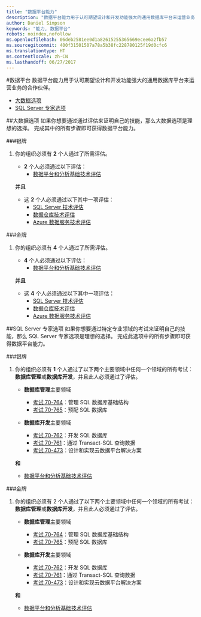 ```yaml
---
title: "数据平台能力"
description: "数据平台能力用于认可期望设计和开发功能强大的通用数据库平台来运营业务的合作伙伴。"
author: Daniel Simpson
keywords: "能力, 数据平台"
robots: noindex,nofollow
ms.openlocfilehash: 06deb2581ee0d1a82615255365669ecee6a2fb57
ms.sourcegitcommit: 400f31501507a78a5b38fc228780125f19d0cfc6
ms.translationtype: HT
ms.contentlocale: zh-CN
ms.lasthandoff: 06/27/2017
---
```

#<a name="data-platform"></a>数据平台
数据平台能力用于认可期望设计和开发功能强大的通用数据库平台来运营业务的合作伙伴。

- [大数据选项](#big-data-option) 
- [SQL Server 专家选项](#sql-server-specialist-option)

##<a name="big-data-option"></a>大数据选项
如果你想要通过通过评估来证明自己的技能，那么大数据选项是理想的选择。 完成其中的所有步骤即可获得数据平台能力。

###<a name="silver"></a>银牌
1. 你的组织必须有 **2** 个人通过了所需评估。

    - **2** 个人必须通过以下评估：
        - [数据平台和分析基础技术评估](https://partneruniversity.microsoft.com/?whr=uri:MicrosoftAccount&courseId=14354&scoId=nNGssUygB_8504778676)

    **并且**

    - 这 **2** 个人必须通过以下其中一项评估：
        - [SQL Server 技术评估](https://partneruniversity.microsoft.com/?whr=uri:MicrosoftAccount&courseId=14355&scoId=nzHk0hygB_7404778676)
        - [数据仓库技术评估](https://partneruniversity.microsoft.com/?whr=uri:MicrosoftAccount&courseId=17491&scoId=1yUZ01TnD_1606265419)
        - [Azure 数据服务技术评估](https://partneruniversity.microsoft.com/?whr=uri:MicrosoftAccount&courseId=17490&scoId=2h3AfWTnD_4706265419)

###<a name="gold"></a>金牌
1. 你的组织必须有 **4** 个人通过了所需评估。

    - **4** 个人必须通过以下评估：
        - [数据平台和分析基础技术评估](https://partneruniversity.microsoft.com/?whr=uri:MicrosoftAccount&courseId=14354&scoId=nNGssUygB_8504778676)

    **并且**

    - 这 **4** 个人必须通过以下其中一项评估：
        - [SQL Server 技术评估](https://partneruniversity.microsoft.com/?whr=uri:MicrosoftAccount&courseId=14355&scoId=nzHk0hygB_7404778676)
        - [数据仓库技术评估](https://partneruniversity.microsoft.com/?whr=uri:MicrosoftAccount&courseId=17491&scoId=1yUZ01TnD_1606265419)
        - [Azure 数据服务技术评估](https://partneruniversity.microsoft.com/?whr=uri:MicrosoftAccount&courseId=17490&scoId=2h3AfWTnD_4706265419)

##<a name="sql-server-specialist-option"></a>SQL Server 专家选项
如果你想要通过特定专业领域的考试来证明自己的技能，那么 SQL Server 专家选项是理想的选择。 完成此选项中的所有步骤即可获得数据平台能力。

###<a name="silver"></a>银牌
1. 你的组织必须有 **1** 个人通过了以下两个主要领域中任何一个领域的所有考试：**数据库管理**或**数据库开发**，并且此人必须通过了评估。

    - **数据库管理**主要领域
        - [考试 70-764](https://www.microsoft.com/en-us/learning/exam-70-764.aspx)：管理 SQL 数据库基础结构 
        - [考试 70-765](https://www.microsoft.com/en-us/learning/exam-70-765.aspx)：预配 SQL 数据库

    - **数据库开发**主要领域
        - [考试 70-762](https://www.microsoft.com/en-us/learning/exam-70-762.aspx)：开发 SQL 数据库
        - [考试 70-761](https://www.microsoft.com/en-us/learning/exam-70-761.aspx)：通过 Transact-SQL 查询数据
        - [考试 70-473](https://www.microsoft.com/en-us/learning/exam-70-473.aspx)：设计和实现云数据平台解决方案

    **和**

    - [数据平台和分析基础技术评估](https://partneruniversity.microsoft.com/?whr=uri:MicrosoftAccount&courseId=14354&scoId=nNGssUygB_8504778676)

###<a name="gold"></a>金牌
1. 你的组织必须有 2 个人通过了以下两个主要领域中任何一个领域的所有考试：**数据库管理**或**数据库开发**，并且此人必须通过了评估。

    - **数据库管理**主要领域
        - [考试 70-764](https://www.microsoft.com/en-us/learning/exam-70-764.aspx)：管理 SQL 数据库基础结构 
        - [考试 70-765](https://www.microsoft.com/en-us/learning/exam-70-765.aspx)：预配 SQL 数据库

    - **数据库开发**主要领域
        - [考试 70-762](https://www.microsoft.com/en-us/learning/exam-70-762.aspx)：开发 SQL 数据库
        - [考试 70-761](https://www.microsoft.com/en-us/learning/exam-70-761.aspx)：通过 Transact-SQL 查询数据
        - [考试 70-473](https://www.microsoft.com/en-us/learning/exam-70-473.aspx)：设计和实现云数据平台解决方案

    **和**

    - [数据平台和分析基础技术评估](https://partneruniversity.microsoft.com/?whr=uri:MicrosoftAccount&courseId=14354&scoId=nNGssUygB_8504778676)




